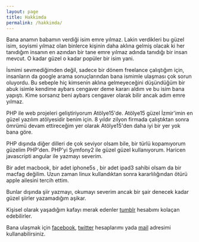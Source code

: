```yaml
---
layout: page
title: Hakkimda
permalink: /hakkimda/
---
```


Bana anamın babamın verdiği isim emre yılmaz. Lakin verdikleri bu güzel isim, soyismi yılmaz olan binlerce kişinin daha aklına gelmiş olacak ki her tanıdığım insanın en azından bir tane emre yılmaz adında tanıdığı bir insan mevcut. O kadar güzel o kadar popüler bir isim yani.

İsmimi sevmediğimden değil, sadece bir dönem freelance çalıştığım için, insanların da google arama sonuçlarından bana ismimle ulaşması çok sorun oluyordu. Bu sebeple hiç kimsenin aklına gelmeyeceğini düşündüğüm bir abuk isimle kendime aybars cengaver deme kararı aldım ve bu isim bana yapıştı. Kime sorsanız beni aybars cengaver olarak bilir ancak adım emre yılmaz.

PHP ile web projeleri geliştiriyorum Atölye15'de. Atölye15 güzel İzmir'imin en güzel yazılım atölyesidir benim için. 8 yıldır zilyon firmada çalıştıktan sonra ömrümü devam ettireceğim yer olarak Atölye15'den daha iyi bir yer yok bana göre.

PHP dışında diğer dilleri de çok seviyor olsam bile, bir türlü kopamıyorum güzelim PHP'den. PHP'yi Symfony2 ile güzel güzel kullanıyorum. Haricen javascripti angular ile yazmayı severim.

Bir adet macbook, bir adet iphone5s , bir adet ipad3 sahibi olsam da bir macfag değilim. Uzun zaman linux kullandıktan sonra kararlılığından ötürü apple ailesini tercih ettim.

Bunlar dışında şiir yazmayı, okumayı severim ancak bir şair denecek kadar güzel şiirler yazamadığım aşikar.

Kişisel olarak yaşadığım kafayı merak edenler [tumblr](http://blog.aybarscengaver.com) hesabımı kolaçan edebilirler.

Bana ulaşmak için [facebook](http://fb.me/delirehberi), [twitter](http://twitter.com/aybarscengaver) hesaplarımı yada [mail](mailto:e@emre.xyz) adresimi kullanabilirsiniz.